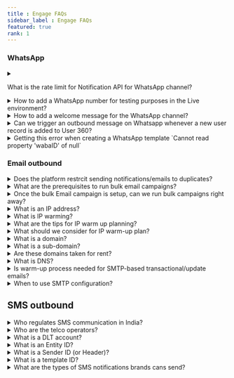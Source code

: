 ```yaml
---
title : Engage FAQs
sidebar_label : Engage FAQs
featured: true
rank: 1
---
```


### WhatsApp 

<details>

<summary>

What is the rate limit for Notification API for WhatsApp channel?
</summary>
By default, the rate limit is set to 2000 calls/min. If you want to reduce this rate, create a ticket requesting the same or contact support.
</details>

<details>

<summary>
How to add a WhatsApp number for testing purposes in the Live environment?
</summary>

1. In Channels, select <b>WhatsApp messenger</b> in the Live environment.
2. Click on the more options icon and select **Edit**.

   ![](https://i.imgur.com/gPwidHR.png)

3. **Enable development mode** using the toggle button.

   ![](https://i.imgur.com/9RD6Jah.png)

4. Enter the number in **Developer whatsapp number**. 
5. To add more WhatsApp business numbers, click **Add phone numbers**.
6. Click **Save**.

</details>


<details>
<summary>How to add a welcome message for the WhatsApp channel?</summary>
The default message does not come automatically for WhatsApp. You have to train with initial <a href="https://docs.yellow.ai/docs/platform_concepts/studio/train/intents#24-add-utterance">utterance </a> like “hi” or “hello” to trigger a flow.
</details>





<details>
<summary> Can we trigger an outbound message on Whatsapp whenever a new user record is added to User 360? </summary>

You can use [User360 events](https://docs.yellow.ai/docs/platform_concepts/studio/events/event-hub#7-user-360-events-system-events) in [Even-based workflow campaign](https://docs.yellow.ai/docs/platform_concepts/engagement/event-triggered-campaign) to send out messages on User 360 events.

</details>


<details>
<summary>Getting this error when creating a WhatsApp template `Cannot read property 'wabaID' of null`</summary>

This error can occur when you are trying to create a WhatsApp template or access a WhatsApp Business number, and the corresponding variable is null or undefined.

To address this error, ensure that the [WhatsApp business account is configured](https://docs.yellow.ai/docs/platform_concepts/channelConfiguration/whatsapp-configuration) successfully.

</details>


### Email outbound

<details>
 <summary>Does the platform restrcit sending notifications/emails to duplicates?</summary>
 <div>
  <br/>
  <div>Yes, the platform automatically identifies duplicate identifiers before sending campaign messages or notifications.</div>
   </div>
</details>

<details>
<summary>What are the prerequisites to run bulk email campaigns?</summary>
  

The yellow.ai will help in setting up a Bulk email campaign account. The following are the steps involved:

   - Creating a bulk email campaigns account for the brand.
   - Procuring a dedicated IP address for the brand's email campaign account
   - Doing domain authentication and reverse DNS setup along with the brand's DNS team.
   - Time taken for this activity: 7-10 working days.

</details>


<details>
 <summary>Once the bulk Email campaign is setup, can we run bulk campaigns right away?</summary>

 <div>

   No. Unlike many channels like SMS, WhatsApp, we cannot send lakhs or thousands of emails from day one. Email is a highly regulated channel where the ISP (internet service providers and the end-user's email clients (aka emailbox) screens for the reputation of the IP address from which the emails are sent from.

   Hence, we need to spend considerable time in increasing the reputation of the IP address from which the bulk emails are sent. This process is called ‘IP Warming’.

</div>
</details>

<details>
<summary>What is an IP address?</summary>

Internet Protocol Address (shortly, IP address) is a unique numerical address that defines your location on the internet. Roughly , this is like your house address which is needed to locate you and your identity .

  

Each of internet-connected device will have an IP address. To know your local IP address, Google for *What is my IP?*, and you will get the answer.
</details>


<details>
<summary>
What is IP warming?</summary>

IP addresses need to build reputation. The higher the reputation higher is the chance for the mails to be successfully delivered to the end users’ mailbox. To improve the reputation, we perform IP warming.

IP warming is the process of incrementally adding email volume to the new IP address over multiple days and weeks to build a positive sending reputation among the mailbox providers.

Mailboxes treat a new IP address with suspicion until they build a positive sending reputation.

Typically, it takes 4-8 weeks to achieve highest deliverability (subject to vary based on email volume and engagement).

</details>



<details>
<summary>
What are the tips for IP warm up planning?</summary>


- Start your email program with the email content that you feel will perform the best with respect to engagement (opens, clicks).
- Start your email program with the users that you know are most likely to open/engage with your emails (It could be your best users, favourite customers active on email).
- As you progress with the warm-up plan, keep adding 10-15% of your older user audience to your most engaging user segment that you started with.
- During the course of the IP warming program, we should be incrementally adding the audience size from highest engaging users to the lowest, dull engaging users based on the historic experience.
- During the first two weeks, send emails to the most engage-worthy users. The brands could help with the audience.
- During the third and fourth weeks, we could include the audience users who have opened/clicked emails in last 60 days from your previous email program.
- During the first six weeks, we should avoid sending emails to the least engaged/ bounce-worthy users, spam-markers.

  **IP warm-up plan** for new dedicated IP address (for enterprises with high-volume email program plans).

  

[Typical IP Warm-up plan.pdf](https://res.craft.do/user/full/a59774be-e9f6-fe9e-e9df-69fe0168e698/doc/4980E2FD-1F82-4D61-B270-BF2F010EC67C/0D158801-34F9-48AA-B5F8-9743DC239DB7_2/Typical%20IP%20Warm-up%20plan.pdf)

  

IP warm-up plan can tweaked based on the brand’s maximum volume expected to be sent. The thumb rule is that rushing up the IP warming process is not recommended. Going incrementally and steadily is the key.

 </details>
 
<details>
<summary> 
What should we consider for IP warm-up plan?</summary>
 

  
- Different mailbox providers may delay the mail delivery, block the emails during the initial days. It is important to discover the bad user segments after each day and ensure to add the engage-worthy userbase on a daily basis during the warm-up plan.
- IP warming is not only about the incremental increase in volume but also about the engagement ( opens, clicks, bounces, getting marked as spam).
- Opens & clicks engagement positively impact the IP sending reputation.
- Bounces, invalid user email addresses, and spam reports negatively impact the IP sending reputation.
- To keep the engagement rate high, ensure to send emails only to the opted-in users.
- Begin your email sending program by sending an opt-in sign up form. You can have email opt-in across your digital portfolio such as website, WhatsApp bots etc.
- Send only high-relevant content.
- Request the users to whitelist your email ID to deliver directly to ‘primary inbox’ instead of spam or promotions.
- As the list grows, remove non-engaging users.

</details>
 







<details>

<summary>What is a domain?</summary>

  

Computers are extremely fast. They can handle the IP addresses of the Internet-connected devices which are numerical. However, we humans have a lot other things to remember, right? To bail you out from remembering the numerical IPs, comes the domain names.




Domain names are human-readable address. For example, yellow.ai , google.com, Yellow and Google are the domains. `.ai` and `.com` are called top level domains.

</details>



<details>

<summary>What is a sub-domain?</summary>


In the example docs.yellow.ai, `docs` is the sub-domain of yellow.ai.

</details>


<details>

<summary>
Are these domains taken for rent?
</summary>

Yes, you cannot own domains. You can only pay and get the right to use it for the approved time (say 2 years) before renewal. If you fail to renew, this will be available for someone else to buy for a rent.

The place where you pay and get the domains are called 'Registrars'. For example, GoDaddy, CloudFlare (DNS names given are for example and not as a recommendation from yellow.ai) is a registrar from whom you can get domains.
</details>




<details>

<summary>What is DNS?</summary>

In short, Domain Name System (DNS) behaves like a translator. Whenever you types something like yellow.ai on the browser, DNS translates this to computer-friendly IP address and that's why the particular page gets opened.

</details>



<details>

<summary>Is warm-up process needed for SMTP-based transactional/update emails?</summary>

  

No. as this is high-context, relevant and non-bulk outbound type. Also, the SMTP is expected to be sending emails already.

</details>


<details>

<summary>When to use SMTP configuration?</summary>

  
SMTP configuration can be used when the purpose is to send 1:1 transactional/update email notifications through our Notifications API or Workflow campaign and not usually recommended for bulk promotional ones.

</details>





## SMS outbound

<details>

<summary>
Who regulates SMS communication in India?
</summary>


Telecom Regulatory Authority of India (TRAI) is the regulatory body for brand-customer communication.

</details>


<details>

<summary>
Who are the telco operators?
</summary>

Telecom (Or Telco) operators are the likes of brands like Airtel, Jio, Vodafone in India that ensures flow of SMSs (from brands to customers, in this case).

</details>


<details>

<summary>
What is a DLT account?</summary>

Distributed Ledger Technology (DLT) is an account which brands need to create by giving relevant business info. The DLT account is in place to prevent customers from being SMS-spammed.

Brands should create a new DLT account with one of the Telco providers.
</details>


<details>
<summary>
What is an Entity ID?
</summary>

Entitiy ID is the unique ID given to the brand by the TRAI upon successful creation of the DLT account. There can be only one DLT account per business.
</details>


<details>

<summary>
What is a Sender ID (or Header)?
</summary>

Sender ID or Header is a 6-digit alphabetic name for transactional messages and telco operator-fixed 6-digit number for promotional messages. This is a personification of the brand’s contact name with respect to SMS.
</details>

<details>
<summary>
What is a template ID?
</summary>

This is the unique reference to the template message that you apply in the your DLT portal.
</details>


<details>
<summary>
What are the types of SMS notifications brands cans send?
</summary>

There are two types of SMS notifications  - 1. Promotional 2. Transactional.

Transactional notifications has three types:

a. OTP - only for banks.<br/>
b. Service Implicit - transactional notifications sent based on customer’s actions (e.g, product purchase confirmations, service related info, order/delivery status info, OTP by brands).<br/>
c. Service Explicit - Notifications to existing customers only promoting other products/services of the brand.<br/>
</details>

